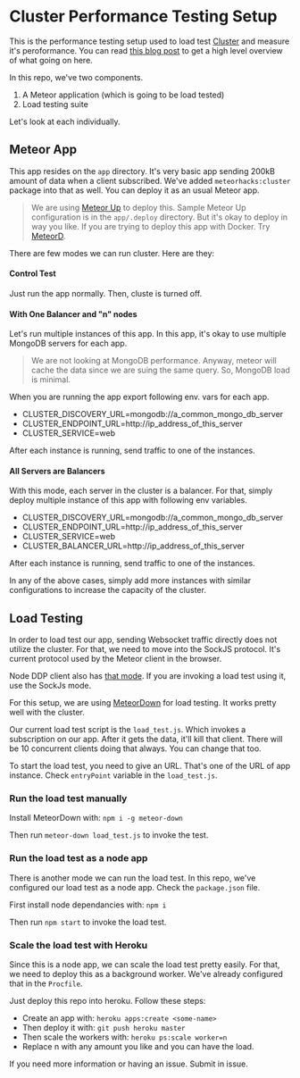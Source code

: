 # Cluster Performance Testing Setup

This is the performance testing setup used to load test [Cluster](https://github.com/meteorhacks/cluster) and measure it's peroformance. You can read [this blog post](https://github.com/meteorhacks/cluster-performance) to get a high level overview of what going on here.

In this repo, we've two components.

1. A Meteor application (which is going to be load tested)
2. Load testing suite

Let's look at each individually.

## Meteor App

This app resides on the `app` directory. It's very basic app sending 200kB amount of data when a client subscribed. We've added `meteorhacks:cluster` package into that as well. You can deploy it as an usual Meteor app. 

> We are using [Meteor Up](https://github.com/arunoda/meteor-up) to deploy this. Sample Meteor Up configuration is in the  `app/.deploy` directory. But it's okay to deploy in way you like.
> If you are trying to deploy this app with Docker. Try [MeteorD](https://github.com/meteorhacks/meteord).
> 

There are few modes we can run cluster. Here are they:

#### Control Test

Just run the app normally. Then, cluste is turned off.

#### With One Balancer and "n" nodes

Let's run multiple instances of this app. In this app, it's okay to use multiple MongoDB servers for each app. 

> We are not looking at MongoDB performance. Anyway, meteor will cache the data since we are suing the same query. So, MongoDB load is minimal.

When you are running the app export following env. vars for each app.

* CLUSTER_DISCOVERY_URL=mongodb://a_common_mongo_db_server
* CLUSTER_ENDPOINT_URL=http://ip_address_of_this_server
* CLUSTER_SERVICE=web

After each instance is running, send traffic to one of the instances.

#### All Servers are Balancers

With this mode, each server in the cluster is a balancer. For that, simply deploy multiple instance of this app with following env variables.

* CLUSTER_DISCOVERY_URL=mongodb://a_common_mongo_db_server
* CLUSTER_ENDPOINT_URL=http://ip_address_of_this_server
* CLUSTER_SERVICE=web
* CLUSTER_BALANCER_URL=http://ip_address_of_this_server

After each instance is running, send traffic to one of the instances.

In any of the above cases, simply add more instances with similar configurations to increase the capacity of the cluster.

## Load Testing 

In order to load test our app, sending Websocket traffic directly does not utilize the cluster. For that, we need to move into the SockJS protocol. It's current protocol used by the Meteor client in the browser. 

Node DDP client also has [that mode](https://github.com/oortcloud/node-ddp-client#sockjs-mode). If you are invoking a load test using it, use the SockJs mode.

For this setup, we are using [MeteorDown](https://github.com/meteorhacks/meteor-down) for load testing. It works pretty well with the cluster.

Our current load test script is the `load_test.js`. Which invokes a subscription on our app. After it gets the data, it'll kill that client. There will be 10 concurrent clients doing that always. You can change that too.

To start the load test, you need to give an URL. That's one of the URL of app instance. Check `entryPoint` variable in the `load_test.js`.

### Run the load test manually

Install MeteorDown with: `npm i -g meteor-down`

Then run `meteor-down load_test.js` to invoke the test.

### Run the load test as a node app

There is another mode we can run the load test. In this repo, we've configured our load test as a node app. Check the `package.json` file. 

First install node dependancies with: `npm i`

Then run `npm start` to invoke the load test.

### Scale the load test with Heroku

Since this is a node app, we can scale the load test pretty easily. For that, we need to deploy this as a background worker. We've already configured that in the `Procfile`. 

Just deploy this repo into heroku. Follow these steps:

* Create an app with: `heroku apps:create <some-name>`
* Then deploy it with: `git push heroku master`
* Then scale the workers with: `heroku ps:scale worker=n`
* Replace n with any amount you like and you can have the load.

If you need more information or having an issue. Submit in issue.
